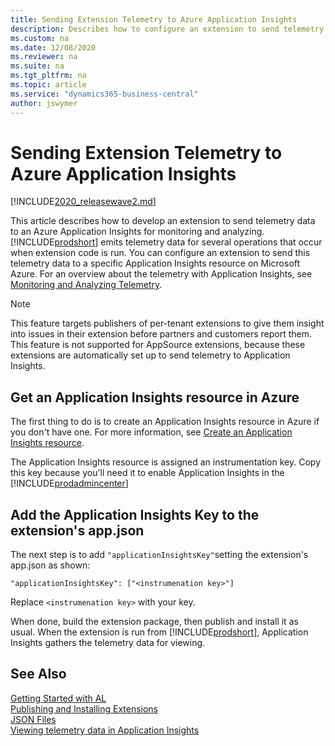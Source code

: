 ```yaml
---
title: Sending Extension Telemetry to Azure Application Insights 
description: Describes how to configure an extension to send telemetry data to Azure Application Insights. 
ms.custom: na
ms.date: 12/08/2020
ms.reviewer: na
ms.suite: na
ms.tgt_pltfrm: na
ms.topic: article
ms.service: "dynamics365-business-central"
author: jswymer
---
```


# Sending Extension Telemetry to Azure Application Insights

[!INCLUDE[2020_releasewave2.md](../includes/2020_releasewave2.md)]

This article describes how to develop an extension to send telemetry data to an Azure Application Insights for monitoring and analyzing. [!INCLUDE[prodshort](includes/prodshort.md)] emits telemetry data for several operations that occur when extension code is run. You can configure an extension to send this telemetry data to a specific Application Insights resource on Microsoft Azure. For an overview about the telemetry with Application Insights, see [Monitoring and Analyzing Telemetry](../administration/telemetry-overview.md).

> [!NOTE]
> This feature targets publishers of per-tenant extensions to give them insight into issues in their extension before partners and customers report them. This feature is not supported for AppSource extensions, because these extensions are automatically set up to send telemetry to Application Insights.  


## Get an Application Insights resource in Azure

The first thing to do is to create an Application Insights resource in Azure if you don't have one. For more information, see [Create an Application Insights resource](/azure/azure-monitor/app/create-new-resource).

The Application Insights resource is assigned an instrumentation key. Copy this key because you'll need it to enable Application Insights in the [!INCLUDE[prodadmincenter](../developer/includes/prodadmincenter.md)]


## Add the Application Insights Key to the extension's app.json

The next step is to add `"applicationInsightsKey"`setting the extension's app.json as shown:

``` 
"applicationInsightsKey": ["<instrumenation key>"] 
```

Replace `<instrumenation key>` with your key. 

When done, build the extension package, then publish and install it as usual. When the extension is run from [!INCLUDE[prodshort](includes/prodshort.md)], Application Insights gathers the telemetry data for viewing.

## See Also  
[Getting Started with AL](devenv-get-started.md)  
[Publishing and Installing Extensions](devenv-how-publish-and-install-an-extension-v2.md)  
[JSON Files](devenv-json-files.md)  
[Viewing telemetry data in Application Insights](../administration/telemetry-overview.md)